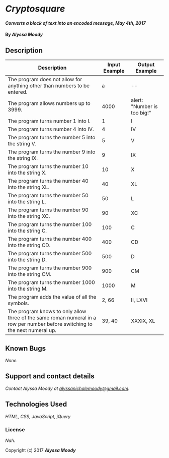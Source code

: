 
# _Cryptosquare_

#### _Converts a block of text into an encoded message, May 4th, 2017_

#### By _**Alyssa Moody**_

## Description

| Description  | Input Example | Output Example |
| ------------- | ------------- | ------------- |
| The program does not allow for anything other than numbers to be entered.  | a  | --  |
| The program allows numbers up to 3999.  | 4000  | alert: "Number is too big!"  |
| The program turns number 1 into I.  | 1  | I  |
| The program turns number 4 into IV.  | 4  | IV  |
| The program turns the number 5 into the string V.  | 5  | V  |
| The program turns the number 9 into the string IX. | 9  | IX  |
| The program turns the number 10 into the string X.   | 10  | X  |
| The program turns the number 40 into the string XL.  | 40  | XL  |
| The program turns the number 50 into the string L.  | 50  | L  |
| The program turns the number 90 into the string XC.  | 90  | XC  |
| The program turns the number 100 into the string C.  | 100  | C  |
| The program turns the number 400 into the string CD.  | 400  | CD  |
| The program turns the number 500 into the string D.  | 500  | D  |
| The program turns the number 900 into the string CM.  | 900  | CM  |
| The program turns the number 1000 into the string M.  | 1000  | M  |
| The program adds the value of all the symbols.  | 2, 66  | II, LXVI  |
| The program knows to only allow three of the same roman numeral in a row per number before switching to the next numeral up.  | 39, 40  | XXXIX, XL  |

 ## Known Bugs
_None._

 ## Support and contact details
_Contact Alyssa Moody at alyssanicholemoody@gmail.com._

 ## Technologies Used

 _HTML, CSS, JavaScript, jQuery_

 ### License

 *Nah.*

 Copyright (c) 2017 **_Alyssa Moody_**
